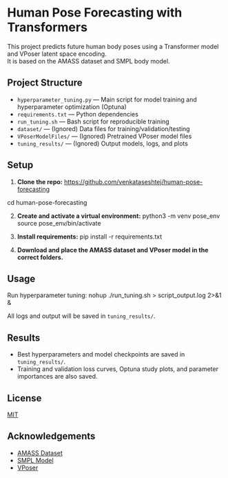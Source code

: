 # Human Pose Forecasting with Transformers

This project predicts future human body poses using a Transformer model and VPoser latent space encoding.  
It is based on the AMASS dataset and SMPL body model.

## Project Structure

- `hyperparameter_tuning.py` — Main script for model training and hyperparameter optimization (Optuna)
- `requirements.txt` — Python dependencies
- `run_tuning.sh` — Bash script for reproducible training
- `dataset/` — (Ignored) Data files for training/validation/testing
- `VPoserModelFiles/` — (Ignored) Pretrained VPoser model files
- `tuning_results/` — (Ignored) Output models, logs, and plots

## Setup

1. **Clone the repo:**
https://github.com/venkataseshtej/human-pose-forecasting

cd human-pose-forecasting

2. **Create and activate a virtual environment:**
python3 -m venv pose_env
source pose_env/bin/activate

3. **Install requirements:**
pip install -r requirements.txt


4. **Download and place the AMASS dataset and VPoser model in the correct folders.**

## Usage

Run hyperparameter tuning:
nohup ./run_tuning.sh > script_output.log 2>&1 &

All logs and output will be saved in `tuning_results/`.

## Results

- Best hyperparameters and model checkpoints are saved in `tuning_results/`.
- Training and validation loss curves, Optuna study plots, and parameter importances are also saved.

## License

[MIT](LICENSE) 

## Acknowledgements

- [AMASS Dataset](https://amass.is.tue.mpg.de/)
- [SMPL Model](https://smpl.is.tue.mpg.de/)
- [VPoser](https://smpl-x.is.tue.mpg.de/)
